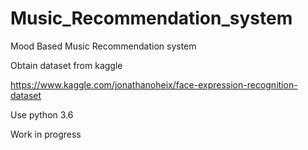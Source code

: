 # Music_Recommendation_system
Mood Based Music Recommendation system

Obtain dataset from kaggle

https://www.kaggle.com/jonathanoheix/face-expression-recognition-dataset

Use python 3.6

Work in progress
